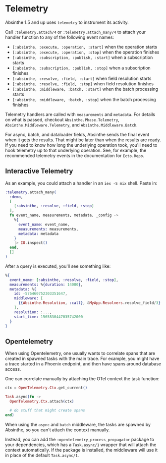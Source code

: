 # Telemetry

Absinthe 1.5 and up uses `telemetry` to instrument its activity.

Call `:telemetry.attach/4` or `:telemetry.attach_many/4` to attach your
handler function to any of the following event names:

- `[:absinthe, :execute, :operation, :start]` when the operation starts
- `[:absinthe, :execute, :operation, :stop]` when the operation finishes
- `[:absinthe, :subscription, :publish, :start]` when a subscription starts
- `[:absinthe, :subscription, :publish, :stop]` when a subscription finishes
- `[:absinthe, :resolve, :field, :start]` when field resolution starts
- `[:absinthe, :resolve, :field, :stop]` when field resolution finishes
- `[:absinthe, :middleware, :batch, :start]` when the batch processing starts
- `[:absinthe, :middleware, :batch, :stop]` when the batch processing finishes

Telemetry handlers are called with `measurements` and `metadata`. For details on
what is passed, checkout `Absinthe.Phase.Telemetry`, `Absinthe.Middleware.Telemetry`,
and `Absinthe.Middleware.Batch`.

For async, batch, and dataloader fields, Absinthe sends the final event when
it gets the results. That might be later than when the results are ready. If
you need to know how long the underlying operation took, you'll need to hook
telemetry up to that underlying operation. See, for example, the recommended
telemetry events in the documentation for `Ecto.Repo`.

## Interactive Telemetry

As an example, you could attach a handler in an `iex -S mix` shell. Paste in:

```elixir
:telemetry.attach_many(
  :demo,
  [
    [:absinthe, :resolve, :field, :stop]
  ],
  fn event_name, measurements, metadata, _config ->
    %{
      event_name: event_name,
      measurements: measurements,
      metadata: metadata
    }
    |> IO.inspect()
  end,
  []
)
```

After a query is executed, you'll see something like:

```elixir
%{
  event_name: [:absinthe, :resolve, :field, :stop],
  measurements: %{duration: 14000},
  metadata: %{
    id: -576460752303351647,
    middleware: [
      {{Absinthe.Resolution, :call}, &MyApp.Resolvers.resolve_field/3}
    ],
    resolution: :...,
    start_time: 1565830447035742000
  }
}
```

## Opentelemetry

When using Opentelemetry, one usually wants to correlate spans that are created
in spawned tasks with the main trace. For example, you might have a trace started
in a Phoenix endpoint, and then have spans around database access.

One can correlate manually by attaching the OTel context the task function:

```elixir
ctx = OpenTelemetry.Ctx.get_current()

Task.async(fn ->
  OpenTelemetry.Ctx.attach(ctx)

  # do stuff that might create spans
end)
```

When using the `async` and `batch` middleware, the tasks are spawned by Absinthe,
so you can't attach the context manually.

Instead, you can add the `:opentelemetry_process_propagator` package to your
dependencies, which has a `Task.async/1` wrapper that will attach the context
automatically. If the package is installed, the middleware will use it in place
of the default `Task.async/1`.
